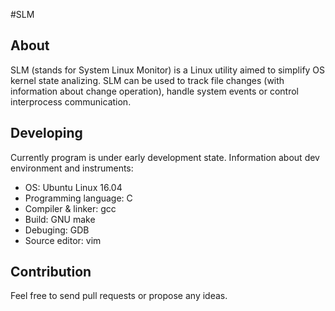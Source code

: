 #SLM
## About
SLM (stands for System Linux Monitor) is a Linux utility aimed to simplify OS kernel state analizing. SLM can be used to track file changes (with information about change operation), handle system events or control interprocess communication.

## Developing
Currently program is under early development state. Information about dev environment and instruments:
* OS: Ubuntu Linux 16.04
* Programming language: C
* Compiler & linker: gcc
* Build: GNU make
* Debuging: GDB
* Source editor: vim

## Contribution
Feel free to send pull requests or propose any ideas.
